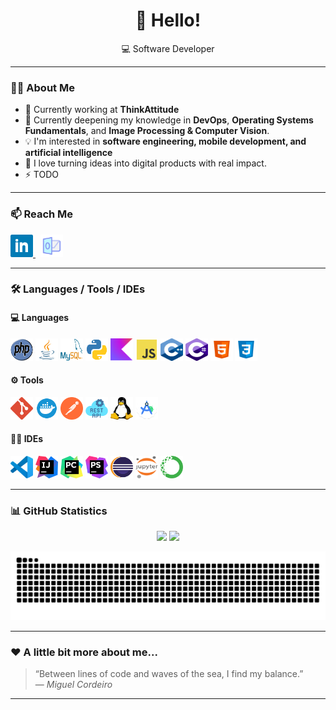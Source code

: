 <h1 align="center">👋 Hello! </h1>

<p align="center">
  💻 Software Developer
</p>

---

### 👨‍💼 About Me

- 🔭 Currently working at **ThinkAttitude**
- 🌱 Currently deepening my knowledge in **DevOps**, **Operating Systems Fundamentals**, and **Image Processing & Computer Vision**.
- 💡 I'm interested in **software engineering, mobile development, and artificial intelligence**
- 💬 I love turning ideas into digital products with real impact.
- ⚡ TODO

---

### 📫 Reach Me

<p align="left">
  <a href="https://www.linkedin.com/in/miguelandrecordeiro/" target="_blank">
    <img src="assets/icons/linkedin.svg" width="36" height="36" alt="LinkedIn" />
  </a>
  &nbsp;
  <a href="mailto:miguel.cordeiro@drawline.pt">
    <img src="assets/icons/email.svg" width="36" height="36" alt="Email" />
  </a>
</p>

---

### 🛠️ Languages / Tools / IDEs

#### 💻 Languages
<p align="left">
  <img src="assets/icons/php.svg" width="36" height="36" alt="PHP" />
  <img src="assets/icons/java.svg" width="36" height="36" alt="Java" />
  <img src="assets/icons/mysql.svg" width="36" height="36" alt="MySQL" />
  <img src="assets/icons/python.svg" width="36" height="36" alt="Python" />
  <img src="assets/icons/kotlin.svg" width="36" height="36" alt="Kotlin" />
  <img src="assets/icons/js.svg" width="36" height="36" alt="JavaScript" />
  <img src="assets/icons/cpp.svg" width="36" height="36" alt="C++" />
  <img src="assets/icons/csharp.svg" width="36" height="36" alt="C#" />
  <img src="assets/icons/html5.svg" width="36" height="36" alt="HTML5" />
  <img src="assets/icons/css3.svg" width="36" height="36" alt="CSS3" />
</p>



#### ⚙️ Tools
<p align="left">
  <!-- Git -->
  <img src="assets/icons/git.svg" width="36" height="36" alt="Git" />

  <!-- Docker -->
  <img src="assets/icons/docker.svg" width="36" height="36" alt="Docker" />

  <!-- Postman -->
  <img src="assets/icons/postman.svg" width="36" height="36" alt="Postman" />

  <!-- REST APIs -->
  <img src="assets/icons/restapi.svg" width="36" height="36" alt="REST APIs" />

  <!-- Cron / Linux -->
  <img src="assets/icons/linux.svg" width="36" height="36" alt="Linux / Cron" />

  <!-- Android Studio -->
  <img src="assets/icons/androidstudio.svg" width="36" height="36" alt="Android Studio" />
</p>


#### 🧑‍💻 IDEs
<p align="left">
  <!-- VS Code -->
  <img src="assets/icons/vscode.svg" width="36" height="36" alt="VS Code" />

  <!-- IntelliJ IDEA -->
  <img src="assets/icons/intellij.svg" width="36" height="36" alt="IntelliJ IDEA" />

  <!-- PyCharm -->
  <img src="assets/icons/pycharm.svg" width="36" height="36" alt="PyCharm" />

  <!-- PhpStorm -->
  <img src="assets/icons/phpstorm.svg" width="36" height="36" alt="PhpStorm" />

  <!-- Eclipse -->
  <img src="assets/icons/eclipse.svg" width="36" height="36" alt="Eclipse IDE" />

  <!-- Jupyter Notebook -->
  <img src="assets/icons/jupyter.svg" width="36" height="36" alt="Jupyter Notebook" />

  <!-- Anaconda -->
  <img src="assets/icons/anaconda.svg" width="36" height="36" alt="Anaconda" />
</p>



---

### 📊 GitHub Statistics

<p align="center">
  <img height="170em" src="https://github-readme-stats.vercel.app/api?username=miguelac4&show_icons=true&theme=tokyonight&hide_border=true" />
  <img height="170em" src="https://github-readme-stats.vercel.app/api/top-langs/?username=miguelac4&layout=compact&theme=tokyonight&hide_border=true" />
</p>

![Snake animation](https://github.com/miguelac4/miguelac4/blob/main/output/github-contribution-grid-snake.svg)

---

### ❤️ A little bit more about me...

> “Between lines of code and waves of the sea, I find my balance.”  
> — *Miguel Cordeiro*
---
